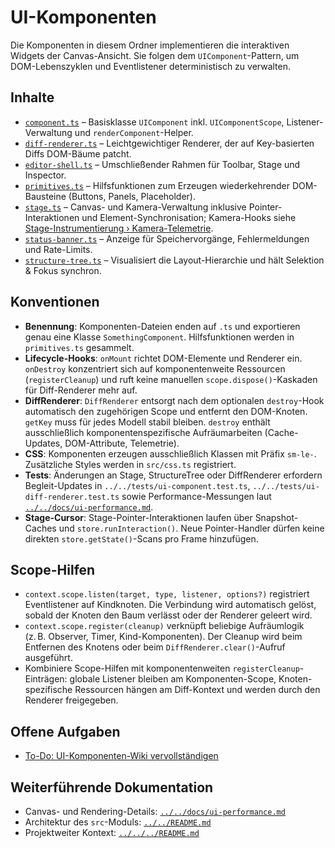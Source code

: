 # UI-Komponenten

Die Komponenten in diesem Ordner implementieren die interaktiven Widgets der Canvas-Ansicht. Sie folgen dem `UIComponent`-Pattern, um DOM-Lebenszyklen und Eventlistener deterministisch zu verwalten.

## Inhalte
- [`component.ts`](component.ts) – Basisklasse `UIComponent` inkl. `UIComponentScope`, Listener-Verwaltung und `renderComponent`-Helper.
- [`diff-renderer.ts`](diff-renderer.ts) – Leichtgewichtiger Renderer, der auf Key-basierten Diffs DOM-Bäume patcht.
- [`editor-shell.ts`](editor-shell.ts) – Umschließender Rahmen für Toolbar, Stage und Inspector.
- [`primitives.ts`](primitives.ts) – Hilfsfunktionen zum Erzeugen wiederkehrender DOM-Bausteine (Buttons, Panels, Placeholder).
- [`stage.ts`](stage.ts) – Canvas- und Kamera-Verwaltung inklusive Pointer-Interaktionen und Element-Synchronisation; Kamera-Hooks siehe [Stage-Instrumentierung › Kamera-Telemetrie](../../../../docs/stage-instrumentation.md#kamera-telemetrie).
- [`status-banner.ts`](status-banner.ts) – Anzeige für Speichervorgänge, Fehlermeldungen und Rate-Limits.
- [`structure-tree.ts`](structure-tree.ts) – Visualisiert die Layout-Hierarchie und hält Selektion & Fokus synchron.

## Konventionen
- **Benennung**: Komponenten-Dateien enden auf `.ts` und exportieren genau eine Klasse `SomethingComponent`. Hilfsfunktionen werden in `primitives.ts` gesammelt.
- **Lifecycle-Hooks**: `onMount` richtet DOM-Elemente und Renderer ein. `onDestroy` konzentriert sich auf komponentenweite Ressourcen (`registerCleanup`) und ruft keine manuellen `scope.dispose()`-Kaskaden für Diff-Renderer mehr auf.
- **DiffRenderer**: `DiffRenderer` entsorgt nach dem optionalen `destroy`-Hook automatisch den zugehörigen Scope und entfernt den DOM-Knoten. `getKey` muss für jedes Modell stabil bleiben. `destroy` enthält ausschließlich komponentenspezifische Aufräumarbeiten (Cache-Updates, DOM-Attribute, Telemetrie).
- **CSS**: Komponenten erzeugen ausschließlich Klassen mit Präfix `sm-le-`. Zusätzliche Styles werden in `src/css.ts` registriert.
- **Tests**: Änderungen an Stage, StructureTree oder DiffRenderer erfordern Begleit-Updates in `../../tests/ui-component.test.ts`, `../../tests/ui-diff-renderer.test.ts` sowie Performance-Messungen laut [`../../docs/ui-performance.md`](../../docs/ui-performance.md).
- **Stage-Cursor**: Stage-Pointer-Interaktionen laufen über Snapshot-Caches und `store.runInteraction()`. Neue Pointer-Handler dürfen keine direkten `store.getState()`-Scans pro Frame hinzufügen.

## Scope-Hilfen

- `context.scope.listen(target, type, listener, options?)` registriert Eventlistener auf Kindknoten. Die Verbindung wird automatisch gelöst, sobald der Knoten den Baum verlässt oder der Renderer geleert wird.
- `context.scope.register(cleanup)` verknüpft beliebige Aufräumlogik (z. B. Observer, Timer, Kind-Komponenten). Der Cleanup wird beim Entfernen des Knotens oder beim `DiffRenderer.clear()`-Aufruf ausgeführt.
- Kombiniere Scope-Hilfen mit komponentenweiten `registerCleanup`-Einträgen: globale Listener bleiben am Komponenten-Scope, Knoten-spezifische Ressourcen hängen am Diff-Kontext und werden durch den Renderer freigegeben.

## Offene Aufgaben
- [To-Do: UI-Komponenten-Wiki vervollständigen](../../../../todo/ui-components-wiki.md)

## Weiterführende Dokumentation
- Canvas- und Rendering-Details: [`../../docs/ui-performance.md`](../../docs/ui-performance.md)
- Architektur des `src`-Moduls: [`../../README.md`](../../README.md)
- Projektweiter Kontext: [`../../../README.md`](../../../README.md)
